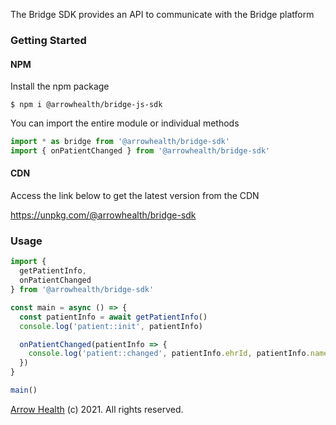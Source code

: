 The Bridge SDK provides an API to communicate with the Bridge platform

### Getting Started

#### NPM

Install the npm package

```
$ npm i @arrowhealth/bridge-js-sdk
```

You can import the entire module or individual methods

```js
import * as bridge from '@arrowhealth/bridge-sdk'
import { onPatientChanged } from '@arrowhealth/bridge-sdk'
```

#### CDN

Access the link below to get the latest version from the CDN

https://unpkg.com/@arrowhealth/bridge-sdk

### Usage

```js
import {
  getPatientInfo,
  onPatientChanged
} from '@arrowhealth/bridge-sdk'

const main = async () => {
  const patientInfo = await getPatientInfo()
  console.log('patient::init', patientInfo)

  onPatientChanged(patientInfo => {
    console.log('patient::changed', patientInfo.ehrId, patientInfo.name)
  })
}

main()
```

[Arrow Health](https://arrowhealth.io) (c) 2021. All rights reserved.